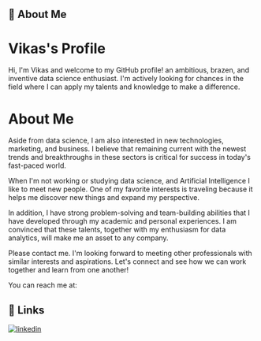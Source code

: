 ## 🚀 About Me

# Vikas's Profile
Hi, I'm Vikas and welcome to my GitHub profile! an ambitious, brazen, and inventive data science enthusiast. I'm actively looking for chances in the field where I can apply my talents and knowledge to make a difference.

# About Me

Aside from data science, I am also interested in new technologies, marketing, and business. I believe that remaining current with the newest trends and breakthroughs in these sectors is critical for success in today's fast-paced world.

When I'm not working or studying data science, and Artificial Intelligence I like to meet new people. One of my favorite interests is traveling because it helps me discover new things and expand my perspective.

In addition, I have strong problem-solving and team-building abilities that I have developed through my academic and personal experiences. I am convinced that these talents, together with my enthusiasm for data analytics, will make me an asset to any company.

Please contact me. I'm looking forward to meeting other professionals with similar interests and aspirations. Let's connect and see how we can work together and learn from one another!

You can reach me at:

## 🔗 Links
[![linkedin](https://img.shields.io/badge/linkedin-0A66C2?style=for-the-badge&logo=linkedin&logoColor=white)](https://www.linkedin.com/in/vikas-kumar6)
